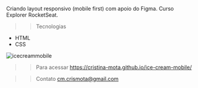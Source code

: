Criando layout responsivo (mobile first) com apoio do Figma.
Curso Explorer RocketSeat.
>>Tecnologias

- HTML
- CSS

![icecreammobile](https://user-images.githubusercontent.com/110698111/199119202-a88072f8-bf58-4ac4-9c89-300b56b2e199.png)

>>Para acessar  https://cristina-mota.github.io/ice-cream-mobile/

>>Contato cm.crismota@gmail.com


















